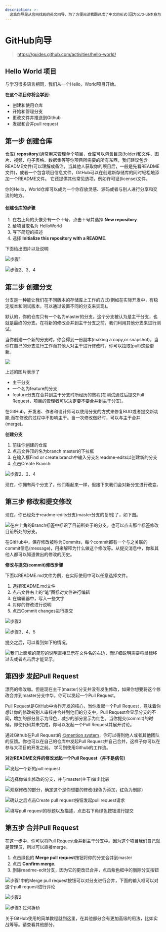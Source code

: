```yaml
---
description: >-
  这篇向导是从官网找到的英文向导，为了方便阅读我翻译成了中文的形式(因为GitHub本身为英文的网站，所以为了方便使用部分名词不翻译)，并更改和省略一部分内容，加括号的为冯同学自己加上的内容。如果想要详细了解，请点击下面的链接。
---
```


# GitHub向导

> https://guides.github.com/activities/hello-world/

## Hello World 项目

与学习很多语言相同，我们从一个Hello，World项目开始。

**在这个项目你将会学到:**

* 创建和使用仓库
* 开始和管理分支
* 更改文件并推送到Github
* 发起和合并pull request

## 第一步 创建仓库

仓库\( **repository**\)通常用来管理单个项目，仓库可以包含目录\(folder\)和文件、图片、视频、电子表格、数据集等等你项目所需要的所有东西，我们建议包含README文件\(可以理解成备注，当其他人获取你的项目后，一般是先看README文件\)，或者一个包含项目信息文件，GitHub可以在创建新存储库的同时轻松地添加一个README文件。 它还提供其他常见选项，例如许可证\(license\)文件。

你的Hello，World仓库可以成为一个你存放灵感、源码或者与别人进行分享和交流的地方。



#### 创建仓库的步骤

1. 在右上角的头像旁有一个＋号，点击＋号并选择 **New repository**
2. 给项目取名为 HelloWorld
3. 写下简短的描述
4. 选择 **Initialize this repository with a README**.

 下面给出图片以及说明

![&#x6B65;&#x9AA4;1](.gitbook/assets/image%20%2815%29.png)

![&#x6B65;&#x9AA4;2&#x3001;3&#x3001;4](.gitbook/assets/image%20%2819%29.png)

## 第二步 创建分支

分支是一种能让我们在不同版本的存储库上工作的方式\(例如在实际开发中，有稳定版本和测试版本，可以通过设置不同的分支来实现\)。

默认的，你的仓库只有一个名为master的分支，这个分支被认为是主干分支，也就是最终的分支。在将新的修改合并到主干分支之前，我们利用其他分支来进行测试。

当你创建一个新的分支时，你会得到一份副本\(making a copy,or snapshot\)，当你在自己的分支进行工作而其他人对主干进行修改时，你可以拉取\(pull\)这些更新。

![](.gitbook/assets/image%20%2829%29.png)

上述的图片表示了

* 主干分支
* 一个名为feature的分支
* feature分支在合并到主干分支时所经历的旅程\(在测试通过后提交Pull Request，项目的管理者可以决定要不要合并到主干分支\)。

在GitHub，开发者、作者和设计师可以使用分支的方式来修复BUG或者提交新功能,而在修改的过程中不影响主干。当一次修改做好时，可以与主干合并\(merge\)。

**创建分支**

1. 前往你创建的仓库
2. 点击文件顶的名为branch:master的下拉框
3. 在输入框Find or create branch中输入分支名readme-edits以创建新的分支
4. 点击Create Branch

![&#x6B65;&#x9AA4;2&#x3001;3&#x3001;4](.gitbook/assets/image%20%284%29.png)

现在，你拥有两个分支了，他们看起来一样，但接下来我们会对新分支进行改变。

## 第三步 修改和提交修改

现在，你已经处于readme-edits分支\(master分支的复制\)了，如下图。

![&#x5728;&#x5DE6;&#x4E0A;&#x89D2;&#x7684;Branch&#x6807;&#x7B7E;&#x4E2D;&#x6807;&#x8BC6;&#x4E86;&#x76EE;&#x524D;&#x6240;&#x5904;&#x4E8E;&#x7684;&#x5206;&#x652F;&#x3002;&#x4E5F;&#x53EF;&#x4EE5;&#x70B9;&#x51FB;&#x90A3;&#x4E2A;&#x6807;&#x7B7E;&#x4FEE;&#x6539;&#x76EE;&#x524D;&#x6240;&#x5904;&#x7684;&#x5206;&#x652F;&#x3002;](.gitbook/assets/image%20%2811%29.png)

在GitHub中，保存修改被称为Commits，每个commit都有一个与之关联的commit信息\(message\)，用来解释为什么做这个修改等。从提交消息中，你和其他人都可以知道做出的修改的历史。

**修改与提交\(commit\)修改步骤**

下面以README.md文件为例，在实际使用中可以任意选择文件。

1. 选择README.md文件
2. 点击文件右上的“笔”图标对文件进行编辑
3. 在编辑器中，写入一些文字
4. 对你的修改进行说明
5. 点击Commit changes进行提交

![&#x6B65;&#x9AA4;2](.gitbook/assets/image%20%288%29.png)

![&#x6B65;&#x9AA4;3&#x3001;4&#x3001;5](.gitbook/assets/image%20%2820%29.png)

提交之后，可以看到如下的情况。

![&#x6211;&#x4EEC;&#x4E0A;&#x9762;&#x586B;&#x7684;&#x7B80;&#x77ED;&#x7684;&#x8BF4;&#x660E;&#x76F4;&#x63A5;&#x663E;&#x793A;&#x5728;&#x6587;&#x4EF6;&#x540D;&#x7684;&#x53F3;&#x8FB9;&#xFF0C;&#x800C;&#x8BE6;&#x7EC6;&#x8BF4;&#x660E;&#x9700;&#x8981;&#x5C06;&#x9F20;&#x6807;&#x79FB;&#x8FC7;&#x53BB;&#x6216;&#x8005;&#x70B9;&#x51FB;&#x540E;&#x624D;&#x80FD;&#x663E;&#x793A;&#x3002;](.gitbook/assets/image%20%2823%29.png)

## 第四步 发起Pull Request

漂亮的修改嗷。但是现在主干\(master\)分支并没有发生修改，如果你想要将这个修改合并到master分支中华，你可以发起一个Pull Request。

Pull Request是GitHub中协作开发的核心，当你发起一个Pull Request，意味着你想让你的修改被别人审核并合并到他们的分支中，Pull Request会显示分支的不同，增加的部分显示为绿色，减少的部分显示为红色。当你提交\(commit\)的时候，即使代码并未完成，你可以发起一个Pull Request并展开讨论。

通过Github在Pull Request的 [@mention system](https://help.github.com/articles/about-writing-and-formatting-on-github/#text-formatting-toolbar)，你可以得到他人或者其他团队的反馈。你也可以在自己的仓库中发起Pull Request并自己合并，这样子你可以在参与大项目的开发之前。 学习到使用Github的工作流。

**对对README文件的修改发起一个Pull Request（并不是病句）**

![&#x53D1;&#x8D77;&#x4E00;&#x4E2A;&#x65B0;&#x7684;pull request](.gitbook/assets/image%20%2821%29.png)

![&#x9009;&#x62E9;&#x4F60;&#x505A;&#x51FA;&#x4FEE;&#x6539;&#x7684;&#x5206;&#x652F;&#xFF0C;&#x5E76;&#x4E0E;master\(&#x4E3B;&#x5E72;\)&#x505A;&#x51FA;&#x6BD4;&#x8F83;](.gitbook/assets/image%20%2832%29.png)

![&#x89C2;&#x5BDF;&#x4FEE;&#x6539;&#x7684;&#x90E8;&#x5206;&#xFF0C;&#x786E;&#x5B9A;&#x8FD9;&#x4E2A;&#x662F;&#x4F60;&#x60F3;&#x8981;&#x7684;&#x4FEE;&#x6539;\(&#x7EFF;&#x8272;&#x4E3A;&#x6DFB;&#x52A0;&#xFF0C;&#x7EA2;&#x8272;&#x4E3A;&#x5220;&#x9664;\)](.gitbook/assets/image%20%2814%29.png)

![&#x786E;&#x8BA4;&#x4E4B;&#x540E;&#x70B9;&#x51FB;Create pull request&#x6309;&#x94AE;&#x53D1;&#x8D77;pull request&#x8BF7;&#x6C42;](.gitbook/assets/image%20%2816%29.png)

![&#x586B;&#x5199;pull request&#x7684;&#x6807;&#x9898;&#x4EE5;&#x53CA;&#x63CF;&#x8FF0;&#xFF0C;&#x70B9;&#x51FB;&#x53F3;&#x4E0B;&#x89D2;&#x7EFF;&#x8272;&#x6309;&#x94AE;&#x8FDB;&#x884C;&#x63D0;&#x4EA4;](.gitbook/assets/image%20%2818%29.png)

## 第五步 合并Pull Request

在这一步中，你可以将Pull Request合并到主干分支中。因为这个项目我们自己就是管理员，所以可以直接merge。

1. 点击绿色的 **Merge pull request**按钮将你的分支合并到master
2. 点击 **Confirm merge**.
3. 删除readme-edit分支，因为它的更改已合并，点击紫色框中的删除分支按钮

![&#x6B65;&#x9AA4;1&#x4E2D;&#x7684;Merge pull request&#x6309;&#x94AE;&#x53EF;&#x4EE5;&#x5BF9;&#x5206;&#x652F;&#x8FDB;&#x884C;&#x5408;&#x5E76;&#xFF0C;&#x4E0B;&#x9762;&#x7684;&#x8F93;&#x5165;&#x6846;&#x53EF;&#x4EE5;&#x5BF9;&#x8FD9;&#x4E2A;pull request&#x8FDB;&#x884C;&#x8BC4;&#x8BBA;](.gitbook/assets/image%20%287%29.png)

![&#x6B65;&#x9AA4;2](.gitbook/assets/image%20%2827%29.png)

![&#x6B65;&#x9AA4;3 &#x8FC7;&#x6CB3;&#x62C6;&#x6865;](.gitbook/assets/image%20%281%29.png)

关于GitHub使用的简单教程就到这里，在其他部分会有更加高级的用法，比如实战等等。请查看其他部分。

